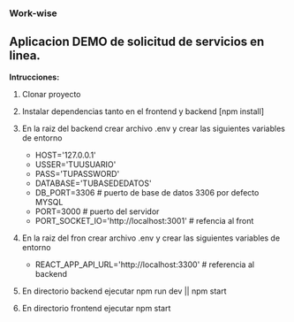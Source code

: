 ### Work-wise

## Aplicacion DEMO de solicitud de servicios en linea.

**Intrucciones:**

1. Clonar proyecto
2. Instalar dependencias tanto en el frontend y backend [npm install]
3. En la raiz del backend crear archivo .env y crear las siguientes variables de entorno
   
   * HOST='127.0.0.1'
   * USSER='TUUSUARIO'
   * PASS='TUPASSWORD'
   * DATABASE='TUBASEDEDATOS'
   * DB_PORT=3306 # puerto de base de datos 3306 por defecto MYSQL
   * PORT=3000 # puerto del servidor
   * PORT_SOCKET_IO='http://localhost:3001' # refencia al front
   
4. En la raiz del fron crear archivo .env y crear las siguientes variables de entorno
   
   * REACT_APP_API_URL='http://localhost:3300' # referencia al backend
   
5. En directorio backend ejecutar npm run dev || npm start
6. En directorio frontend ejecutar npm start 
